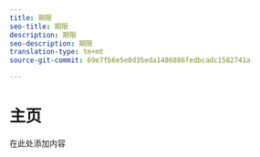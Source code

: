 ```yaml
---
title: 期限
seo-title: 期限
description: 期限
seo-description: 期限
translation-type: tm+mt
source-git-commit: 69e7fb6e5e0d35eda1486886fedbcadc1582741a

---
```



# 主页

在此处添加内容